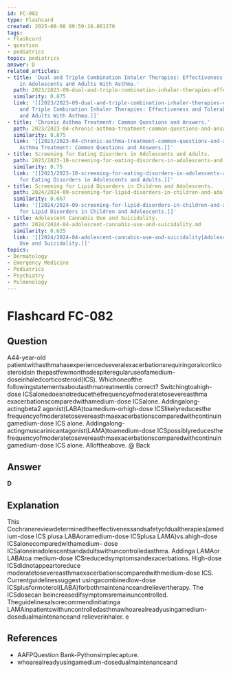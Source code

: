 ```yaml
---
id: FC-082
type: Flashcard
created: 2025-08-08 09:59:16.861270
tags:
- Flashcard
- question
- pediatrics
topic: pediatrics
answer: D
related_articles:
- title: 'Dual and Triple Combination Inhaler Therapies: Effectiveness and Tolerability
    in Adolescents and Adults With Asthma.'
  path: 2023/2023-09-dual-and-triple-combination-inhaler-therapies-effectiveness.md
  similarity: 0.875
  link: '[[2023/2023-09-dual-and-triple-combination-inhaler-therapies-effectiveness|Dual
    and Triple Combination Inhaler Therapies: Effectiveness and Tolerability in Adolescents
    and Adults With Asthma.]]'
- title: 'Chronic Asthma Treatment: Common Questions and Answers.'
  path: 2023/2023-04-chronic-asthma-treatment-common-questions-and-answers.md
  similarity: 0.875
  link: '[[2023/2023-04-chronic-asthma-treatment-common-questions-and-answers|Chronic
    Asthma Treatment: Common Questions and Answers.]]'
- title: Screening for Eating Disorders in Adolescents and Adults.
  path: 2023/2023-10-screening-for-eating-disorders-in-adolescents-and-adults.md
  similarity: 0.75
  link: '[[2023/2023-10-screening-for-eating-disorders-in-adolescents-and-adults|Screening
    for Eating Disorders in Adolescents and Adults.]]'
- title: Screening for Lipid Disorders in Children and Adolescents.
  path: 2024/2024-09-screening-for-lipid-disorders-in-children-and-adolescents.md
  similarity: 0.667
  link: '[[2024/2024-09-screening-for-lipid-disorders-in-children-and-adolescents|Screening
    for Lipid Disorders in Children and Adolescents.]]'
- title: Adolescent Cannabis Use and Suicidality.
  path: 2024/2024-04-adolescent-cannabis-use-and-suicidality.md
  similarity: 0.625
  link: '[[2024/2024-04-adolescent-cannabis-use-and-suicidality|Adolescent Cannabis
    Use and Suicidality.]]'
topics:
- Dermatology
- Emergency Medicine
- Pediatrics
- Psychiatry
- Pulmonology
---
```


# Flashcard FC-082

## Question

A44-year-old patientwithasthmahasexperiencedseveralexacerbationsrequiringoralcorticosteroidsin thepastfewmonthsdespiteregularuseofamedium-doseinhaledcorticosteroid(ICS). Whichoneofthe followingstatementsaboutasthmatreatmentis correct? Switchingtoahigh-dose ICSalonedoesnotreducethefrequencyofmoderatetosevereasthma exacerbationscomparedwithamedium-dose ICSalone. Addingalong-actingbeta2 agonist(LABA)toamedium-orhigh-dose ICSlikelyreducesthe frequencyofmoderatetosevereasthmaexacerbationscomparedwithcontinuingamedium-dose ICS alone. Addingalong-actingmuscarinicantagonist(LAMA)toamedium-dose ICSpossiblyreducesthe frequencyofmoderatetosevereasthmaexacerbationscomparedwithcontinuingamedium-dose ICS alone. Alloftheabove. @ Back

## Answer

**D**

## Explanation

This Cochranereviewdeterminedtheeffectivenessandsafetyofdualtherapies(amedium-dose ICS plusa LABAoramedium-dose ICSplusa LAMA)vs.ahigh-dose ICSalonecomparedwithamedium- dose ICSaloneinadolescentsandadultswithuncontrolledasthma. Addinga LAMAor LABAtoa medium-dose ICSreducedsymptomsandexacerbations. High-dose ICSdidnotappeartoreduce moderatetosevereasthmaexacerbationscomparedwithmedium-dose ICS. Currentguidelinessuggest usingacombinedlow-dose ICSplusformoterol(LABA)forbothmaintenanceandrelievertherapy. The ICSdosecan beincreasedifsymptomsremainuncontrolled. Theguidelinesalsorecommendinitiatinga LAMAinpatientswithuncontrolledasthmawhoarealreadyusingamedium-dosedualmaintenanceand relieverinhaler. e

## References

- AAFPQuestion Bank-Pythonsimplecapture.
- whoarealreadyusingamedium-dosedualmaintenanceand

